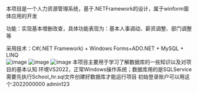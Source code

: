 本项目是一个人力资源管理系统，基于.NETFramework的设计，属于winform窗体应用的开发

功能：实现基本增删改查，具体功能表现为：基本人事调动、薪资调整、部门调整等

采用技术：C#(.NET Framework) + Windows Forms+ADO.NET + MySQL + LINQ                                                          
![image](https://github.com/user-attachments/assets/449dc01b-af21-453e-8723-f63d97f996aa)
![image](https://github.com/user-attachments/assets/40a019ee-dd4b-4276-9055-2c29b9799a32)
![image](https://github.com/user-attachments/assets/610e768c-91b4-4312-9dc0-8ec6d50ef377)
本项目主要用于学习了解数据库的一些知识以及对项目的基本认知
环境VS2022，正常Windows操作系统；数据库用的是SQLService
需要先执行School_hr.sql文件创建好数据库才能运行项目
初始登录账户可以用这个:2022000000   admin123                                                                                                                                                          
